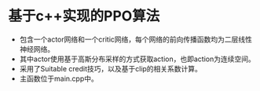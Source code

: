 # 基于c++实现的PPO算法
+ 包含一个actor网络和一个critic网络，每个网络的前向传播函数均为二层线性神经网络。
+ 其中actor使用基于高斯分布采样的方式获取action，也即action为连续空间。
+ 采用了Suitable credit技巧，以及基于clip的相关系数计算。
+ 主函数位于main.cpp中。

